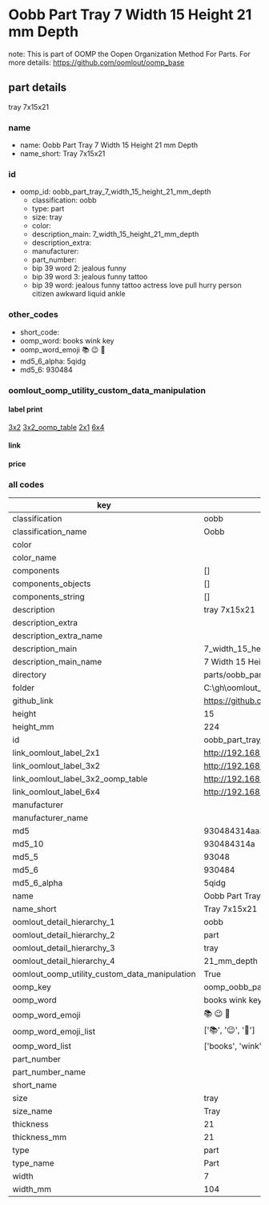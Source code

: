 # Oobb Part Tray 7 Width 15 Height 21 mm Depth  

note: This is part of OOMP the Oopen Organization Method For Parts. For more details: https://github.com/oomlout/oomp_base

##  part details
  



tray 7x15x21



### name
* name: Oobb Part Tray 7 Width 15 Height 21 mm Depth
* name_short: Tray 7x15x21 
### id
* oomp_id: oobb_part_tray_7_width_15_height_21_mm_depth
  * classification: oobb
  * type: part
  * size: tray
  * color: 
  * description_main: 7_width_15_height_21_mm_depth
  * description_extra: 
  * manufacturer: 
  * part_number: 
  * bip 39 word 2: jealous funny
  * bip 39 word 3: jealous funny tattoo
  * bip 39 word: jealous funny tattoo actress love pull hurry person citizen awkward liquid ankle

### other_codes
* short_code: 
* oomp_word: books wink key
* oomp_word_emoji :books: :wink: :key:
* md5_6_alpha: 5qidg
* md5_6: 930484






### oomlout_oomp_utility_custom_data_manipulation
#### label print
[3x2](http://192.168.1.245:1112/?label=oomp%205qidg)
[3x2_oomp_table](http://192.168.1.108:1112/?label=oomp%205qidg)
[2x1](http://192.168.1.242:1112/?label=oomp%205qidg)
[6x4](http://192.168.1.55:1112/?label=oomp%205qidg)    

#### link

                              

#### price







### all codes 
| key | value |  
| --- | --- |  
| classification | oobb |  
| classification_name | Oobb |  
| color |  |  
| color_name |  |  
| components | [] |  
| components_objects | [] |  
| components_string | [] |  
| description | tray 7x15x21 |  
| description_extra |  |  
| description_extra_name |  |  
| description_main | 7_width_15_height_21_mm_depth |  
| description_main_name | 7 Width 15 Height 21 mm Depth |  
| directory | parts/oobb_part_tray_7_width_15_height_21_mm_depth |  
| folder | C:\gh\oomlout_oobb_version_4_generated_parts\parts\oobb_part_tray_7_width_15_height_21_mm_depth |  
| github_link | https://github.com/oomlout/oomlout_oomp_part_src/tree/main/parts/oobb_part_tray_7_width_15_height_21_mm_depth |  
| height | 15 |  
| height_mm | 224 |  
| id | oobb_part_tray_7_width_15_height_21_mm_depth |  
| link_oomlout_label_2x1 | http://192.168.1.242:1112/?label=oomp%205qidg |  
| link_oomlout_label_3x2 | http://192.168.1.245:1112/?label=oomp%205qidg |  
| link_oomlout_label_3x2_oomp_table | http://192.168.1.108:1112/?label=oomp%205qidg |  
| link_oomlout_label_6x4 | http://192.168.1.55:1112/?label=oomp%205qidg |  
| manufacturer |  |  
| manufacturer_name |  |  
| md5 | 930484314aa34df6b542302dbc978bbc |  
| md5_10 | 930484314a |  
| md5_5 | 93048 |  
| md5_6 | 930484 |  
| md5_6_alpha | 5qidg |  
| name | Oobb Part Tray 7 Width 15 Height 21 mm Depth |  
| name_short | Tray 7x15x21  |  
| oomlout_detail_hierarchy_1 | oobb |  
| oomlout_detail_hierarchy_2 | part |  
| oomlout_detail_hierarchy_3 | tray |  
| oomlout_detail_hierarchy_4 | 21_mm_depth |  
| oomlout_oomp_utility_custom_data_manipulation | True |  
| oomp_key | oomp_oobb_part_tray_7_width_15_height_21_mm_depth |  
| oomp_word | books wink key |  
| oomp_word_emoji | :books: :wink: :key: |  
| oomp_word_emoji_list | [':books:', ':wink:', ':key:'] |  
| oomp_word_list | ['books', 'wink', 'key'] |  
| part_number |  |  
| part_number_name |  |  
| short_name |  |  
| size | tray |  
| size_name | Tray |  
| thickness | 21 |  
| thickness_mm | 21 |  
| type | part |  
| type_name | Part |  
| width | 7 |  
| width_mm | 104 |  
